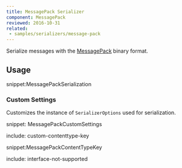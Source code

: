 ```yaml
---
title: MessagePack Serializer
component: MessagePack
reviewed: 2016-10-31
related:
 - samples/serializers/message-pack
---
```


Serialize messages with the [MessagePack](http://msgpack.org/) binary format.


## Usage

snippet:MessagePackSerialization


### Custom Settings

Customizes the instance of `SerializerOptions` used for serialization.

snippet: MessagePackCustomSettings


include: custom-contenttype-key

snippet:MessagePackContentTypeKey


include: interface-not-supported